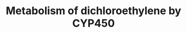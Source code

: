 ---
annotations:
- id: PW:0000002
  parent: classic metabolic pathway
  type: Pathway Ontology
  value: classic metabolic pathway
authors:
- Jacobwindsor
- Khanspers
- Fehrhart
- Egonw
- Elisa
- Mkutmon
- MaintBot
- Eweitz
description: 'This pathway describes the metabolism of dichloroethylene by Cytochrome
  P450 enzymes. Source: [http://www.kegg.jp/pathway/ko00980 KEGG Metabolism of xenobiotics
  by cytochrome P450].'
last-edited: 2021-05-22
ndex: 99b1a339-8b67-11eb-9e72-0ac135e8bacf
organisms:
- Homo sapiens
redirect_from:
- /index.php/Pathway:WP3666
- /instance/WP3666
- /instance/WP3666_r117778
revision: r117778
schema-jsonld:
- '@context': https://schema.org/
  '@id': https://wikipathways.github.io/pathways/WP3666.html
  '@type': Dataset
  creator:
    '@type': Organization
    name: WikiPathways
  description: 'This pathway describes the metabolism of dichloroethylene by Cytochrome
    P450 enzymes. Source: [http://www.kegg.jp/pathway/ko00980 KEGG Metabolism of xenobiotics
    by cytochrome P450].'
  keywords:
  - 1,1-Dichloroethylene
  - 1,1-Dichloroethylene epoxide
  - 2,2-Dichloroacetaldehyde
  - 2,2-dichloro-1,1-ethanediol
  - 2-(S-Glutathionyl)acetyl chloride
  - '2-S-Glutathionyl acetate '
  - CYP2E1
  - Chloroacetic acid
  - Chloroacetyl chloride
  - S-(2,2-dichloro-1-hydroxy)-1-ethyl glutathione
  - S-(2-Chloroacetyl)glutathione
  - glutathione S-transferase
  license: CC0
  name: Metabolism of dichloroethylene by CYP450
seo: CreativeWork
title: Metabolism of dichloroethylene by CYP450
wpid: WP3666
---